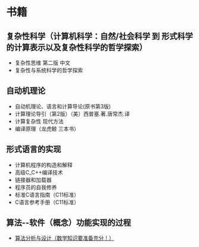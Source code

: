 # 书籍
## 复杂性科学（计算机科学：自然/社会科学 到 形式科学的计算表示以及复杂性科学的哲学探索）
* 复杂性思维 第二版 中文
* 复杂性与系统科学的哲学探索
## 自动机理论
* 自动机理论、语言和计算导论(原书第3版)
* 计算理论导引（第2版）（美）西普塞.著.唐常杰.译
* 计算复杂性 现代方法
* 编译原理（龙虎鲸 三本书）
## 形式语言的实现
* 计算机程序的构造和解释
* 高级C_C++编译技术
* 链接器和加载器
* 程序员的自我修养
* 标准C语言指南（C11标准）
* C语言参考手册（C11标准）
## 算法--软件（概念）功能实现的过程
* [算法分析与设计（数学知识要准备充分！）](computer_science/算法与数据结构.MD)